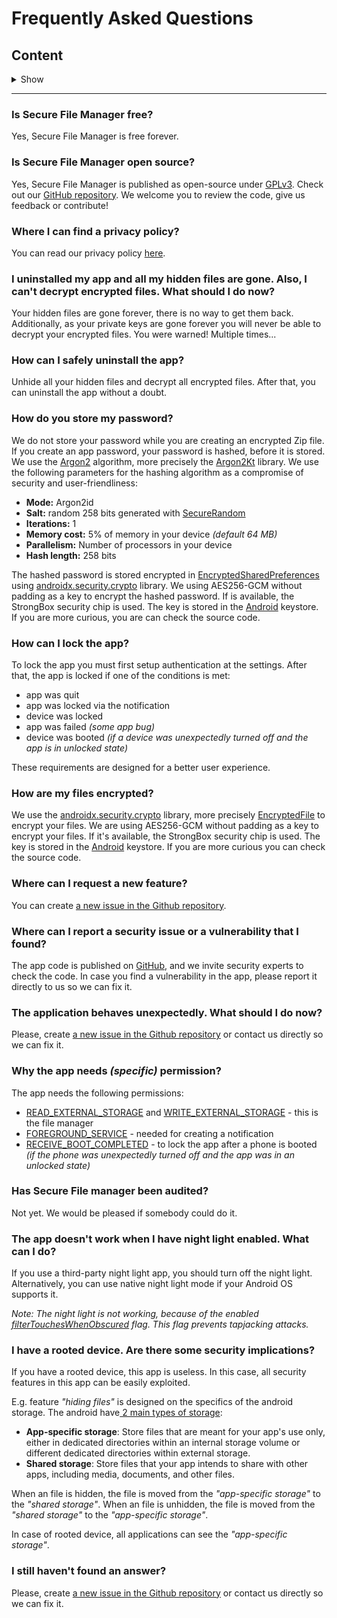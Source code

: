# Frequently Asked Questions

## Content

<details><summary>Show</summary>
<p>

 - [Is Secure File Manager free?](https://github.com/Secure-File-Manager/Secure-File-Manager/wiki/Frequently-Asked-Questions/_edit#is-secure-file-manager-free)
 - [Is Secure File Manager open source?](https://github.com/Secure-File-Manager/Secure-File-Manager/wiki/Frequently-Asked-Questions/_edit#is-secure-file-manager-open-source)
 - [Where I can find a privacy policy?](https://github.com/Secure-File-Manager/Secure-File-Manager/wiki/Frequently-Asked-Questions/_edit#where-i-can-find-a-privacy-policy)
 - [I uninstalled my app and all my hidden files are gone. Also, I can't decrypt encrypted files. What should I do now?](https://github.com/Secure-File-Manager/Secure-File-Manager/wiki/Frequently-Asked-Questions/_edit#i-uninstalled-my-app-and-all-my-hidden-files-are-gone-also-i-cant-decrypt-encrypted-files-what-should-i-do-now)
 - [How can I safely uninstall the app?](https://github.com/Secure-File-Manager/Secure-File-Manager/wiki/Frequently-Asked-Questions/_edit#how-can-i-safely-uninstall-the-app)
 - [How do you store my password?](https://github.com/Secure-File-Manager/Secure-File-Manager/wiki/Frequently-Asked-Questions/_edit#how-do-you-store-my-password)
 - [How can I lock the app?](https://github.com/Secure-File-Manager/Secure-File-Manager/wiki/Frequently-Asked-Questions/_edit#how-can-i-lock-the-app)
 - [How are my files encrypted?](https://github.com/Secure-File-Manager/Secure-File-Manager/wiki/Frequently-Asked-Questions/_edit#how-are-my-files-encrypted)
 - [Where can I request a new feature?](https://github.com/Secure-File-Manager/Secure-File-Manager/wiki/Frequently-Asked-Questions/_edit#where-can-i-request-a-new-feature)
 - [Where can I report a security issue or a vulnerability that I found?](https://github.com/Secure-File-Manager/Secure-File-Manager/wiki/Frequently-Asked-Questions/_edit#where-can-i-report-a-security-issue-or-a-vulnerability-that-i-found)
 - [The application behaves unexpectedly. What should I do now?](https://github.com/Secure-File-Manager/Secure-File-Manager/wiki/Frequently-Asked-Questions/_edit#the-application-behaves-unexpectedly-what-should-i-do-now)
 - [Why the app needs _(specific)_ permission?](https://github.com/Secure-File-Manager/Secure-File-Manager/wiki/Frequently-Asked-Questions/_edit#why-the-app-needs-specific-permission)
 - [Has Secure File manager been audited?](https://github.com/Secure-File-Manager/Secure-File-Manager/wiki/Frequently-Asked-Questions/_edit#has-secure-file-manager-been-audited)
 - [The app doesn't work when I have night light enabled. What can I do?](https://github.com/Secure-File-Manager/Secure-File-Manager/wiki/Frequently-Asked-Questions/_edit#the-app-doesnt-work-when-i-have-night-light-enabled-what-can-i-do)
 - [I have a rooted device. Are there some security implications](https://github.com/Secure-File-Manager/Secure-File-Manager/wiki/Frequently-Asked-Questions/_edit#i-have-a-rooted-device-are-there-some-security-implications)
 - [I still haven't found an answer?](https://github.com/Secure-File-Manager/Secure-File-Manager/wiki/Frequently-Asked-Questions/_edit#i-still-havent-found-an-answer)

</p>
</details>

---

### Is Secure File Manager free?

Yes, Secure File Manager is free forever.

### Is Secure File Manager open source?

Yes, Secure File Manager is published as open-source under [GPLv3](https://github.com/Secure-File-Manager/Secure-File-Manager/LICENSE). Check out our [GitHub repository](https://github.com/Secure-File-Manager). We welcome you to review the code, give us feedback or contribute!﻿

### Where I can find a privacy policy?

You can read our privacy policy [here](https://github.com/Secure-File-Manager/Secure-File-Manager/PRIVACY_POLICY.md).

### I uninstalled my app and all my hidden files are gone. Also, I can't decrypt encrypted files. What should I do now?

Your hidden files are gone forever, there is no way to get them back. Additionally, as your private keys are gone forever you will never be able to decrypt your encrypted files. You were warned! Multiple times...

### How can I safely uninstall the app?

Unhide all your hidden files and decrypt all encrypted files. After that, you can uninstall the app without a doubt.

### How do you store my password?

We do not store your password while you are creating an encrypted Zip file. If you create an app password, your password is hashed, before it is stored. We use the [Argon2](https://en.wikipedia.org/wiki/Argon2) algorithm, more precisely the [Argon2Kt](https://github.com/lambdapioneer/argon2kt) library. We use the following parameters for the hashing algorithm as a compromise of security and user-friendliness:

- **Mode:** Argon2id
- **Salt:** random 258 bits generated with [SecureRandom](https://developer.android.com/reference/java/security/SecureRandom)
- **Iterations:** 1
- **Memory cost:** 5% of memory in your device _(default 64 MB)_
- **Parallelism:** Number of processors in your device
- **Hash length:** 258 bits

The hashed password is stored encrypted in [EncryptedSharedPreferences](https://developer.android.com/reference/androidx/security/crypto/EncryptedSharedPreferences) using [androidx.security.crypto](https://developer.android.com/reference/androidx/security/crypto/package-summary) library. We using AES256-GCM without padding as a key to encrypt the hashed password. If is available, the StrongBox security chip is used. The key is stored in the [Android](https://developer.android.com/training/articles/keystore) keystore. If you are more curious, you are can check the source code.

### How can I lock the app?

To lock the app you must first setup authentication at the settings. After that, the app is locked if one of the conditions is met:

- app was quit
- app was locked via the notification
- device was locked
- app was failed _(some app bug)_
- device was booted _(if a device was unexpectedly turned off and the app is in unlocked state)_

These requirements are designed for a better user experience.

### How are my files encrypted?

We use the [androidx.security.crypto](https://developer.android.com/reference/androidx/security/crypto/package-summary) library, more precisely [EncryptedFile](https://developer.android.com/reference/androidx/security/crypto/EncryptedFile) to encrypt your files. We are using AES256-GCM without padding as a key to encrypt your files. If it's available, the StrongBox security chip is used. The key is stored in the [Android](https://developer.android.com/training/articles/keystore) keystore. If you are more curious you can check the source code.

### Where can I request a new feature?

You can create [a new issue in the Github repository](https://github.com/Secure-File-Manager/Secure-File-Manager/issues).

### Where can I report a security issue or a vulnerability that I found?

The app code is published on [GitHub](https://github.com/Secure-File-Manager), and we invite security experts to check the code. In case you find a vulnerability in the app, please report it directly to us so we can fix it.

### The application behaves unexpectedly. What should I do now?

Please, create [a new issue in the Github repository](https://github.com/Secure-File-Manager/Secure-File-Manager/issues) or contact us directly so we can fix it.

### Why the app needs _(specific)_ permission?

The app needs the following permissions:

 - [READ_EXTERNAL_STORAGE](https://developer.android.com/reference/android/Manifest.permission#READ_EXTERNAL_STORAGE) and [WRITE_EXTERNAL_STORAGE](https://developer.android.com/reference/android/Manifest.permission#WRITE_EXTERNAL_STORAGE) - this is the file manager
 - [FOREGROUND_SERVICE](https://developer.android.com/reference/android/Manifest.permission#FOREGROUND_SERVICE) - needed for creating a notification
 - [RECEIVE_BOOT_COMPLETED](https://developer.android.com/reference/android/Manifest.permission#RECEIVE_BOOT_COMPLETED) - to lock the app after a phone is booted _(if the phone was unexpectedly turned off and the app was in an unlocked state)_

### Has Secure File manager been audited?

Not yet. We would be pleased if somebody could do it.

### The app doesn't work when I have night light enabled. What can I do?

If you use a third-party night light app, you should turn off the night light. Alternatively, you can use native night light mode if your Android OS supports it.

_Note: The night light is not working, because of the enabled [filterTouchesWhenObscured](https://developer.android.com/reference/android/view/View.html#attr_android:filterTouchesWhenObscured) flag. This flag prevents tapjacking attacks._

### I have a rooted device. Are there some security implications?

If you have a rooted device, this app is useless. In this case, all security features in this app can be easily exploited.

E.g. feature _"hiding files"_ is designed on the specifics of the android storage. The android have[ 2 main types of storage](https://developer.android.com/training/data-storage):
- **App-specific storage**: Store files that are meant for your app's use only, either in dedicated directories within an internal storage volume or different dedicated directories within external storage.
- **Shared storage**: Store files that your app intends to share with other apps, including media, documents, and other files.

When an file is hidden, the file is moved from the *"app-specific storage"* to the *"shared storage"*. When an file is unhidden, the file is moved from the *"shared storage"* to the *"app-specific storage"*.

In case of rooted device, all applications can see the *"app-specific storage"*.

### I still haven't found an answer?

Please, create [a new issue in the Github repository](https://github.com/Secure-File-Manager/Secure-File-Manager/issues) or contact us directly so we can fix it.
